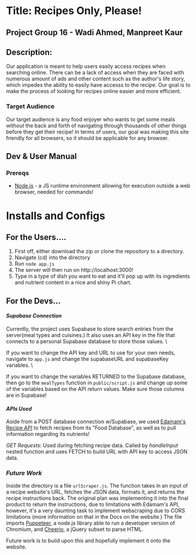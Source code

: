 # **Title: Recipes Only, Please!**
## Project Group 16 - Wadi Ahmed, Manpreet Kaur
## Description: 
Our application is meant to help users easily access recipes when searching online. There can be a lack of access when they are faced with numerous amount of ads and other content such as the author's life story, which impedes the ability to easily have accesss to the recipe. Our goal is to make the process of looking for recipes online easier and more efficient. 

### Target Audience
Our target audience is any food enjoyer who wants to get some meals without the back and forth of navigating through thousands of other things before they get their recipe! In terms of users, our goal was making this site friendly for all browsers, so it should be applicable for any browser.

## Dev & User Manual
### Prereqs
+ [Node.js](https://nodejs.org/en/download) - a JS runtime environment allowing for execution outside a web browser, needed for commands!
# Installs and Configs
## For the Users....
1. First off, either download the zip or clone the repository to a directory.
2. Navigate (cd) into the directory
3. Run ```node app.js```
4. The server will then run on http://localhost:3000!
5. Type in a type of dish you want to eat and it'll pop up with its ingredients and nutrient content in a nice and shiny Pi chart.
## For the Devs...
#### _Supabase Connection_
Currently, the project uses Supabase to store search entries from the server(meal types and cuisines.) It also uses an API key in the file that connects to a personal Supabase database to store those values.  \

If you want to change the API key and URL to use for your own needs, navigate to ```app.js``` and change the supabaseURL and supabaseKey variables. \

If you want to change the variables RETURNED to the Supabase database, then go to the ```mealTypes``` function in ```public/script.js``` and change up some of the variables based on the API return values. Make sure those columns are in Supabase! 

#### _APIs Used_
Aside from a POST database connection w/Supabase, we used [Edamam's Recipe API](https://developer.edamam.com/food-database-api) to fetch recipes from its "Food Database", as well as to pull information regarding its nutrients!

_GET Requests_: Used during fetching recipe data. Called by _handleInput_ nested function and uses FETCH to build URL with API key to access JSON data.

### _Future Work_
Inside the directory is a file ```urlScraper.js```. The function takes in an input of a recipe website's URL, fetches the JSON data, formats it, and returns the recipe instructions back. The original plan was implementing it into the final product to return the instructions, due to limitations with Edamam's API, however, it's a very daunting task to implement webscraping due to CORS limitations (more information on that in the Docs on the website.) The file imports [Puppeteer](https://pptr.dev), a node.js library able to run a developer version of Chromium, and [Cheerio](https://cheerio.js.org), a jQuery subset to parse HTML.

Future work is to build upon this and hopefully implement it onto the website.
  
